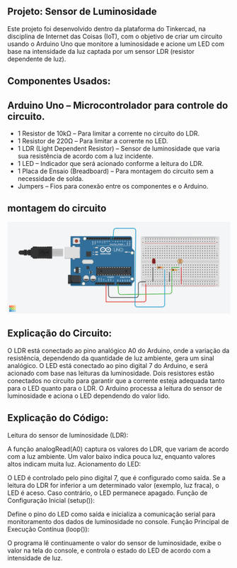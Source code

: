 ## Projeto: Sensor de Luminosidade

Este projeto foi desenvolvido dentro da plataforma do Tinkercad, na disciplina de Internet das Coisas (IoT),
com o objetivo de criar um circuito usando o Arduino Uno que monitore a luminosidade e acione um LED com base na intensidade da luz captada por um sensor LDR (resistor dependente de luz).

## Componentes Usados:

## Arduino Uno – Microcontrolador para controle do circuito.
-  1 Resistor de 10kΩ – Para limitar a corrente no circuito do LDR.
-  1 Resistor de 220Ω – Para limitar a corrente no LED.
-  1 LDR (Light Dependent Resistor) – Sensor de luminosidade que varia sua resistência de acordo com a luz incidente.
-  1 LED – Indicador que será acionado conforme a leitura do LDR.
-  1 Placa de Ensaio (Breadboard) – Para montagem do circuito sem a necessidade de solda.
-  Jumpers – Fios para conexão entre os componentes e o Arduino.

## montagem do circuito
![imagem do circuito](sensordeluminosidade.png)

## Explicação do Circuito:
O LDR está conectado ao pino analógico A0 do Arduino, onde a variação da resistência, dependendo da quantidade de luz ambiente, gera um sinal analógico.
O LED está conectado ao pino digital 7 do Arduino, e será acionado com base nas leituras da luminosidade.
Dois resistores estão conectados no circuito para garantir que a corrente esteja adequada tanto para o LED quanto para o LDR.
O Arduino processa a leitura do sensor de luminosidade e aciona o LED dependendo do valor lido.

## Explicação do Código:
Leitura do sensor de luminosidade (LDR):

A função analogRead(A0) captura os valores do LDR, que variam de acordo com a luz ambiente. Um valor baixo indica pouca luz, enquanto valores altos indicam muita luz.
Acionamento do LED:

O LED é controlado pelo pino digital 7, que é configurado como saída. Se a leitura do LDR for inferior a um determinado valor (exemplo, luz fraca), o LED é aceso. Caso contrário, o LED permanece apagado.
Função de Configuração Inicial (setup()):

Define o pino do LED como saída e inicializa a comunicação serial para monitoramento dos dados de luminosidade no console.
Função Principal de Execução Contínua (loop()):

O programa lê continuamente o valor do sensor de luminosidade, exibe o valor na tela do console, e controla o estado do LED de acordo com a intensidade de luz.
